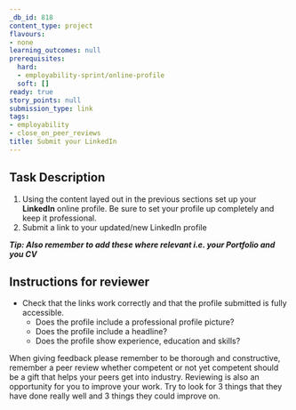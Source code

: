 ```yaml
---
_db_id: 818
content_type: project
flavours:
- none
learning_outcomes: null
prerequisites:
  hard:
  - employability-sprint/online-profile
  soft: []
ready: true
story_points: null
submission_type: link
tags:
- employability
- close_on_peer_reviews
title: Submit your LinkedIn
---
```


## Task Description
1. Using the content layed out in the previous sections set up your **LinkedIn** online profile. Be sure to set your profile up completely and keep it professional.
2. Submit a link to your updated/new LinkedIn profile

***Tip: Also remember to add these where relevant i.e. your Portfolio and you CV***

## Instructions for reviewer

- Check that the links work correctly and that the profile submitted is fully accessible.
    - Does the profile include a professional profile picture?
    - Does the profile include a headline?
    - Does the profile show experience, education and skills?
    
When giving feedback please remember to be thorough and constructive, remember a peer review whether competent or not yet competent should be a gift that helps your peers get into industry. Reviewing is also an opportunity for you to improve your work. Try to look for 3 things that they have done really well and 3 things they could improve on.